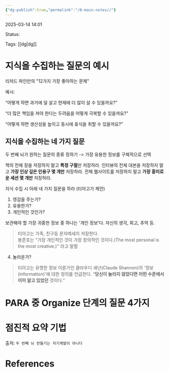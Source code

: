 ```yaml
---
{"dg-publish":true,"permalink":"/6-main-notes//"}
---
```



2025-03-14 14:01

Status: 

Tags: [[dg\|dg]] 

# 지식을 수집하는 질문의 예시

리처드 파인만의 "12가지 가장 좋아하는 문제"

예시:

“어떻게 하면 과거에 덜 살고 현재에 더 많이 살 수 있을까요?”

“더 많은 책임을 져야 한다는 두려움을 어떻게 극복할 수 있을까요?”

“어떻게 하면 생산성을 높이고 동시에 휴식을 취할 수 있을까요?”

## 지식을 수집하는 네 가지 질문

두 번째 뇌가 원하는 질문의 종류 정하기 -> 가장 유용한 정보를 구체적으로 선택

책의 전체 장을 저장하지 말고 **특정 구절**만 저장하라.
인터뷰의 전체 대본을 저장하지 말고 **가장 인상 깊은 인용구 몇 개만** 저장하라.
전체 웹사이트를 저장하지 말고 **가장 흥미로운 세션 몇 개만** 저장하라.

지식 수집 시 아래 네 가지 질문을 하라 (티아고가 제안)
1. 영감을 주는가?
2. 유용한가?
3. 개인적인 것인가?

보관해야 할 가장 귀중한 정보 중 하나는 '개인 정보’다. 자신의 생각, 회고, 추억 등.  

> 티아고는 가족, 친구등 문자메세지 저장한다.  
> 봉준호는 "가장 개인적인 것이 가장 창의적인 것이다.(The most personal is the most creative.)’’ 라고 말함  

4. 놀라운가?

> 티아고는 유명한 정보 이론가인 클라우디 새넌(Claude Shannon)의 '정보(information)'에 대한 정의를 언급한다. “**당신이 놀라지 않았다면 어떤 수준에서 이미 알고 있었던** 것이다.”  

# PARA 중 Organize 단계의 질문 4가지

# 점진적 요약 기법

출처: `두 번째 뇌 만들기는 자기계발이 아니다`

# References
